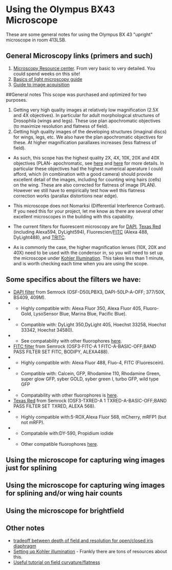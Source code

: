 # Using the Olympus BX43 Microscope

These are some general notes for using the Olympus BX 43 "upright" microscope in room 413LSB.

## General Microscopy links (primers and such)
1. [Microscopy Resource center](http://micro.magnet.fsu.edu/primer/index.html). From very basic to very detailed. You could spend weeks on this site!
2. [Basics of light microscopy guide](http://www.well.ox.ac.uk/_asset/file/the-zeiss-guide-to-the-basics-of-light-microscopy.pdf)
3. [Guide to image acquisition](http://jcb.rupress.org/content/172/1/9.full)

##General notes
This scope was purchased and optimized for two purposes. 
1. Getting very high quality images at relatively low magnification (2.5X and 4X objectives). In particular for adult morphological structures of Drosophila (wings and legs). These use plan apochromatic objectives (to maximize resolution and flatness of field).
2. Getting high quality images of the developing structures (imaginal discs) for wings, legs, etc. We also have the plan apochromatic objectives for these. At higher magnification parallaxes increases (less flatness of field).

- As such, this scope has the highest quality 2X, 4X, 10X, 20X and 40X objectives (PLAN- apochromatic, see [here](http://www.olympus-lifescience.com/en/objectives/uplsapo/)  and [here](http://www.olympus-lifescience.com/en/objectives/plapon/) for more details. In particular these objectives had the highest numerical aperature I could afford, which (in combination with a good camera) should provide excellent detail of the images, including for counting wing hairs (cells) on the wing. These are also corrected for flatness of image (PLAN). However we still have to empirically test how well this flatness correction works (parallax distortions near edge).

- This microscope does not Nomarksi (Differential Interference Contrast). If you need this for your project, let me know as there are several other excellent microscopes in the building with this capability.

- The current filters for fluorescent microscopy are for [DAPI](https://en.wikipedia.org/wiki/DAPI), [Texas Red](https://en.wikipedia.org/wiki/Texas_Red) (including Alexa594, DyLight594), Fluorescien/[FITC](https://en.wikipedia.org/wiki/Fluorescein_isothiocyanate) (Alexa 488, DyLight488), and [TRITC]().

- As is commonly the case, the higher magnification lenses (10X, 20X and 40X) need to be used with the condensor in, so you will need to set up the microscope under [Kohler Illumination](http://microscopy.berkeley.edu/courses/TLM/condenser/kohler.html). This takes less than 1 minute, and is worth checking each time when you are using the scope.


## Some specifics about the filters we have:
- [DAPI filter](https://www.semrock.com/setdetails.aspx?id=2845) from Semrock (OSF-D50LPBX3, DAPI-50LP-A-OFF; 377/50X, BS409, 409M).
- - Highly compatible with: Alexa Fluor 350, Alexa Fluor 405, Fluoro-Gold, LysoSensor Blue, Marina Blue, Pacific Blue).
- - Compatible with: DyLight 350,DyLight 405, Hoechst 33258, Hoechst 33342, Hoechst 34580).
- - See compatability with other fluorophores [here](https://www.semrock.com/setdetails.aspx?id=2845).
- [FITC filter](https://www.semrock.com/setdetails.aspx?id=2679) from Semrock (OSF3-FITC-A 1 FITC-A-BASIC-OFF;BAND PASS FILTER SET FITC, BODIPY, ALEXA488).
- - Highly compatible with: Alexa Fluor 488, Fluo-4, FITC (Fluorescein).
- - Compatible with: Calcein, GFP, Rhodamine 110, Rhodamine Green, super glow GFP, syber GOLD, syber green I, turbo GFP, wild type GFP
- - Compatability with other fluorophores is [here](https://www.semrock.com/setdetails.aspx?id=2679).
- [Texas Red](https://www.semrock.com/setdetails.aspx?id=2683) from Semrock (OSF3-TXRED-A 1 TXRED-A-BASIC-OFF;BAND PASS FILTER SET TXRED, ALEXA 568).
- - Highly compatible with:5-ROX,Alexa Fluor 568, mCherry, mRFP1 (but not mRFP).
- - Compatabile with:DY-590, Propidium iodide
- - Other compatible fluorophores [here](https://www.semrock.com/setdetails.aspx?id=2683).

## Using the microscope for capturing wing images **just for splining**

## Using the microscope for capturing wing images for **splining and/or wing hair counts**

## Using the microscope for brightfield


## Other notes
- [tradeoff between depth of field and resolution for open/closed iris diaphragm](http://www.leica-microsystems.com/products/microscope-objectives/labeling-of-objectives/iris-diaphragm/)
- [Setting up Kohler illumination](http://zeiss-campus.magnet.fsu.edu/articles/basics/kohler.html) - Frankly there are tons of resources about this.
- [Useful tutorial on field curvature/flatness](http://www.microscopyu.com/tutorials/java/aberrations/curvatureoffield/index.html)

